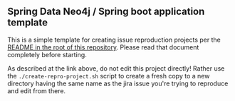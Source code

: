 ## Spring Data Neo4j / Spring boot application template

This is a simple template for creating issue reproduction projects per
the [README in the root of this repository](https://github.com/nmervaillie/neo4j-ogm-bug-test-case-template#readme).
Please read that document completely before starting.

As described at the link above, do not edit this project directly! Rather
use the `./create-repro-project.sh` script to create a fresh copy to
a new directory having the same name as the jira issue you're trying
to reproduce and edit from there.


